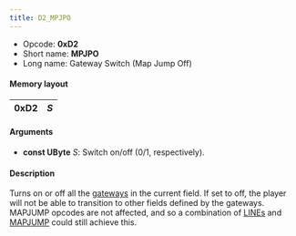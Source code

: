 ```yaml
---
title: D2_MPJPO
---
```


-   Opcode: **0xD2**
-   Short name: **MPJPO**
-   Long name: Gateway Switch (Map Jump Off)

#### Memory layout

| 0xD2 | *S* |
|------|-----|

#### Arguments

-   **const UByte** *S*: Switch on/off (0/1, respectively).

#### Description

Turns on or off all the [gateways](../../3D_Related.md) in the current field. If set to off, the player will not be able to transition to other fields defined by the gateways. MAPJUMP opcodes are not affected, and so a combination of [LINEs](D0_LINE.md) and [MAPJUMP](60_MAPJUMP.md) could still achieve this.
